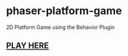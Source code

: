 # phaser-platform-game
2D Platform Game using the Behavior Plugin 

## [PLAY HERE](https://rawgit.com/luizbills/phaser-platform-game/master/index.html)
